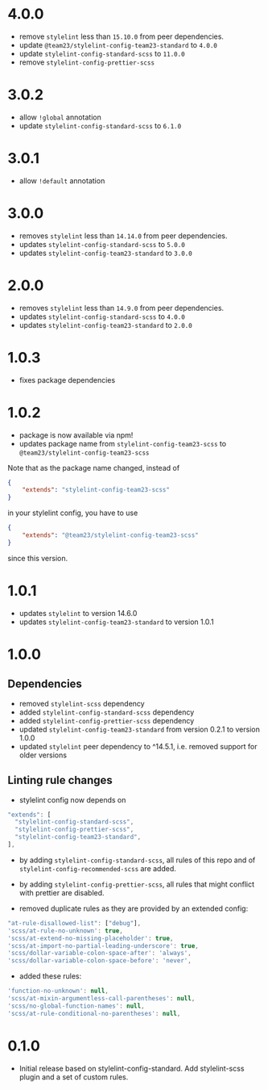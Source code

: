 # 4.0.0

-   remove `stylelint` less than `15.10.0` from peer dependencies.
-   update `@team23/stylelint-config-team23-standard` to `4.0.0`
-   update `stylelint-config-standard-scss` to `11.0.0`
-   remove `stylelint-config-prettier-scss`

# 3.0.2

-   allow `!global` annotation
-   update `stylelint-config-standard-scss` to `6.1.0`

# 3.0.1

-   allow `!default` annotation

# 3.0.0

-   removes `stylelint` less than `14.14.0` from peer dependencies.
-   updates `stylelint-config-standard-scss` to `5.0.0`
-   updates `stylelint-config-team23-standard` to `3.0.0`

# 2.0.0

-   removes `stylelint` less than `14.9.0` from peer dependencies.
-   updates `stylelint-config-standard-scss` to `4.0.0`
-   updates `stylelint-config-team23-standard` to `2.0.0`

# 1.0.3

-   fixes package dependencies

# 1.0.2

-   package is now available via npm!
-   updates package name from `stylelint-config-team23-scss` to `@team23/stylelint-config-team23-scss`

Note that as the package name changed, instead of

```json
{
    "extends": "stylelint-config-team23-scss"
}
```

in your stylelint config, you have to use

```json
{
    "extends": "@team23/stylelint-config-team23-scss"
}
```

since this version.

# 1.0.1

-   updates `stylelint` to version 14.6.0
-   updates `stylelint-config-team23-standard` to version 1.0.1

# 1.0.0

## Dependencies

-   removed `stylelint-scss` dependency
-   added `stylelint-config-standard-scss` dependency
-   added `stylelint-config-prettier-scss` dependency
-   updated `stylelint-config-team23-standard` from version 0.2.1 to version 1.0.0
-   updated `stylelint` peer dependency to ^14.5.1, i.e. removed support for older versions

## Linting rule changes

-   stylelint config now depends on

```js
"extends": [
  "stylelint-config-standard-scss",
  "stylelint-config-prettier-scss",
  "stylelint-config-team23-standard",
],
```

-   by adding `stylelint-config-standard-scss`, all rules of this repo and of `stylelint-config-recommended-scss` are added.

-   by adding `stylelint-config-prettier-scss`, all rules that might conflict with prettier are disabled.

-   removed duplicate rules as they are provided by an extended config:

```js
"at-rule-disallowed-list": ["debug"],
'scss/at-rule-no-unknown': true,
'scss/at-extend-no-missing-placeholder': true,
'scss/at-import-no-partial-leading-underscore': true,
'scss/dollar-variable-colon-space-after': 'always',
'scss/dollar-variable-colon-space-before': 'never',
```

-   added these rules:

```js
'function-no-unknown': null,
'scss/at-mixin-argumentless-call-parentheses': null,
'scss/no-global-function-names': null,
'scss/at-rule-conditional-no-parentheses': null,
```

# 0.1.0

-   Initial release based on stylelint-config-standard. Add stylelint-scss plugin and a set of custom rules.
